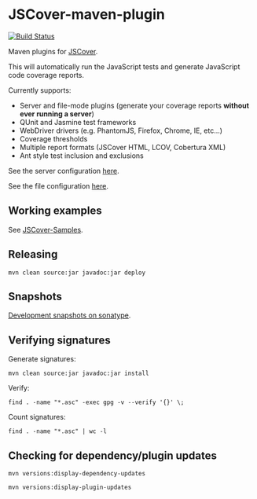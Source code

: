 JSCover-maven-plugin
====================
[![Build Status](https://drone.io/github.com/tntim96/JSCover-maven-plugin/status.png)](https://drone.io/github.com/tntim96/JSCover-maven-plugin/latest)

Maven plugins for [JSCover](http://tntim96.github.com/JSCover/).

This will automatically run the JavaScript tests and generate JavaScript code coverage reports.

Currently supports:
* Server and file-mode plugins (generate your coverage reports **without ever running a server**)
* QUnit and Jasmine test frameworks
* WebDriver drivers (e.g. PhantomJS, Firefox, Chrome, IE, etc...)
* Coverage thresholds
* Multiple report formats (JSCover HTML, LCOV, Cobertura XML)
* Ant style test inclusion and exclusions

See the server configuration
[here](https://github.com/tntim96/JSCover-maven-plugin/tree/master/plugin-parent/server).

See the file configuration
[here](https://github.com/tntim96/JSCover-maven-plugin/tree/master/plugin-parent/file-system).

## Working examples

See [JSCover-Samples](https://github.com/tntim96/JSCover-Samples).


## Releasing

`mvn clean source:jar javadoc:jar deploy`

## Snapshots

[Development snapshots on sonatype](https://oss.sonatype.org/content/repositories/snapshots/com/github/tntim96/).

## Verifying signatures
Generate signatures:

`mvn clean source:jar javadoc:jar install`

Verify:

`find . -name "*.asc" -exec gpg -v --verify '{}' \;`

Count signatures:

`find . -name "*.asc" | wc -l`

## Checking for dependency/plugin updates

`mvn versions:display-dependency-updates`

`mvn versions:display-plugin-updates`
